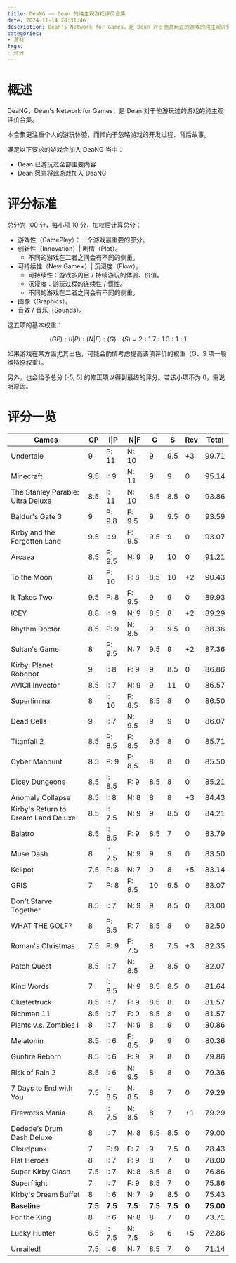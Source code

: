 ```yaml
---
title: DeaNG —— Dean 的纯主观游戏评价合集
date: 2024-11-14 20:31:46
description: Dean's Network for Games，是 Dean 对于他游玩过的游戏的纯主观评价合集。
categories:
- 游戏
tags:
- 评分
---
```


# 概述

DeaNG，Dean's Network for Games，是 Dean 对于他游玩过的游戏的纯主观评价合集。

本合集更注重个人的游玩体验，而倾向于忽略游戏的开发过程、背后故事。

满足以下要求的游戏会加入 DeaNG 当中：

- Dean 已游玩过全部主要内容
- Dean 愿意将此游戏加入 DeaNG

# 评分标准

总分为 100 分，每小项 10 分，加权后计算总分：

- 游戏性（GamePlay）：一个游戏最重要的部分。
- 创新性（Innovation）| 剧情（Plot）。
  - 不同的游戏在二者之间会有不同的侧重。
- 可持续性（New Game+）| 沉浸度（Flow）。
  - 可持续性：游戏多周目 / 持续游玩的体验、价值。
  - 沉浸度：游玩过程的连续性 / 惯性。
  - 不同的游戏在二者之间会有不同的侧重。
- 图像（Graphics）。
- 音效 / 音乐（Sounds）。

这五项的基本权重：

$$
(GP):(I|P):(N|F):(G):(S)=2:1.7:1.3:1:1
$$

如果游戏在某方面尤其出色，可能会酌情考虑提高该项评价的权重（G、S 项一般维持原权重）。

另外，也会给予总分 [-5, 5] 的修正项以得到最终的评分。若该小项不为 0，需说明原因。

# 评分一览

| **Games**​                                | **GP**​   | **I\|P**​  | **N\|F**​  | **G**​    | **S**​    | **Rev**​  | **Total**​  |
| ---------------------------------------- | -------- | --------- | --------- | -------- | -------- | -------- | ---------- |
| Undertale                                | 9        | P: 11     | N: 10     | 9        | 9.5      | +3       | 99.71      |
| Minecraft                                | 9.5      | I: 9      | N: 11     | 9        | 9        | 0        | 95.14      |
| The Stanley Parable: Ultra Deluxe        | 8.5      | I: 11     | N: 10     | 8.5      | 8.5      | 0        | 93.86      |
| Baldur's Gate 3                          | 9        | P: 9.8    | F: 9.5    | 9        | 9.5      | 0        | 93.59      |
| Kirby and the Forgotten Land             | 9.5      | I: 9      | F: 9.5    | 9.5      | 9        | 0        | 93.07      |
| Arcaea                                   | 8.5      | P: 9.5    | N: 9      | 9        | 10       | 0        | 91.21      |
| To the Moon                              | 8        | P: 10     | F: 8      | 8.5      | 10       | +2       | 90.43      |
| It Takes Two                             | 9.5      | P: 8      | F: 9.5    | 9        | 9        | 0        | 89.93      |
| ICEY                                     | 8.8      | I: 9      | N: 9      | 8.5      | 8        | +2       | 89.29      |
| Rhythm Doctor                            | 8.5      | P: 9      | N: 8.5    | 9        | 9.5      | 0        | 88.36      |
| Sultan's Game                            | 8        | P: 9.5    | N: 7      | 9.5      | 9        | +2       | 87.36      |
| Kirby: Planet Robobot                    | 9        | I: 8      | F: 9      | 9        | 8.5      | 0        | 86.86      |
| AVICII Invector                          | 8.5      | I: 7      | N: 9      | 9        | 11       | 0        | 86.57      |
| Superliminal                             | 8        | I: 10     | F: 8.5    | 8.5      | 8        | 0        | 86.50      |
| Dead Cells                               | 9        | I: 7      | N: 9.5    | 9        | 9        | 0        | 86.07      |
| Titanfall 2                              | 8.5      | P: 8.5    | F: 8.5    | 9.5      | 8        | 0        | 85.71      |
| Cyber Manhunt                            | 8.5      | P: 9      | F: 8.5    | 8        | 8        | 0        | 85.50      |
| Dicey Dungeons                           | 8.5      | I: 8.5    | F: 9      | 8.5      | 8        | 0        | 85.21      |
| Anomaly Collapse                         | 8.5      | I: 8      | N: 8      | 8        | 8        | +3       | 84.43      |
| Kirby's Return to Dream Land Deluxe      | 8.5      | I: 7.5    | N: 9      | 9        | 8.5      | 0        | 84.21      |
| Balatro                                  | 8.5      | I: 8.5    | F: 9      | 8.5      | 7        | 0        | 83.79      |
| Muse Dash                                | 8        | I: 7.5    | N: 9      | 9        | 9        | 0        | 83.50      |
| Kelipot                                  | 7.5      | P: 8      | N: 7      | 9        | 8        | +5       | 83.14      |
| GRIS                                     | 7        | P: 8      | F: 8.5    | 10       | 9.5      | 0        | 83.07      |
| Don't Starve Together                    | 8.5      | I: 7      | N: 9      | 9        | 8.5      | 0        | 83.00      |
| WHAT THE GOLF?                           | 8        | P: 9.5    | F: 7      | 8.5      | 8        | 0        | 82.50      |
| Roman's Christmas                        | 7.5      | P: 9      | F: 7.5    | 8        | 7.5      | +3       | 82.35      |
| Patch Quest                              | 8.5      | I: 7      | N: 8.5    | 9        | 8.5      | 0        | 82.07      |
| Kind Words                               | 7        | I: 8.5    | N: 9      | 8.5      | 8.5      | 0        | 81.64      |
| Clustertruck                             | 8.5      | I: 7      | F: 9      | 8.5      | 8        | 0        | 81.57      |
| Richman 11                               | 8.5      | I: 7      | F: 9      | 8.5      | 8        | 0        | 81.57      |
| Plants v.s. Zombies I                    | 8        | I: 7      | N: 9      | 8        | 9        | 0        | 80.86      |
| Melatonin                                | 8.5      | I: 6      | F: 8.5    | 9        | 9        | 0        | 80.36      |
| Gunfire Reborn                           | 8.5      | I: 6      | F: 9      | 9        | 8        | 0        | 79.86      |
| Risk of Rain 2                           | 8.5      | I: 6      | N: 9.5    | 8        | 8        | 0        | 79.36      |
| 7 Days to End with You                   | 7.5      | I: 8.5    | N: 8.5    | 8        | 7        | 0        | 79.29      |
| Fireworks Mania                          | 8        | I: 7.5    | N: 8.5    | 8        | 7        | +1       | 79.29      |
| Dedede's Drum Dash Deluxe                | 8        | I: 7      | N: 8      | 8.5      | 8.5      | 0        | 79.00      |
| Cloudpunk                                | 7        | P: 9      | F: 7      | 9        | 7.5      | 0        | 78.43      |
| Flat Heroes                              | 8        | I: 7      | F: 9      | 8        | 7        | 0        | 78.00      |
| Super Kirby Clash                        | 7.5      | I: 7      | N: 8      | 8.5      | 8        | 0        | 76.86      |
| Superflight                              | 7        | I: 7      | F: 9      | 8.5      | 7        | 0        | 75.86      |
| Kirby's Dream Buffet                     | 8        | I: 6      | N: 7      | 9        | 8.5      | 0        | 75.43      |
| **Baseline**​                             | **7.5**​  | **7.5**​   | **7.5**​   | **7.5**​  | **7.5**​  | **0**​    | **75.00**​  |
| For the King                             | 8        | I: 6      | N: 8      | 8        | 7        | 0        | 73.71      |
| Lucky Hunter                             | 6.5      | I: 7.5    | N: 7.5    | 6        | 6        | +5       | 72.86      |
| Unrailed!                                | 7.5      | I: 6      | N: 7      | 8.5      | 7        | 0        | 71.14      |
